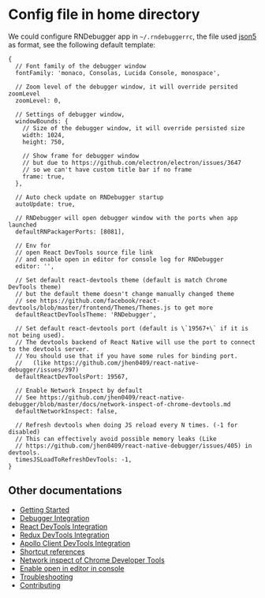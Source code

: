 # Config file in home directory

We could configure RNDebugger app in `~/.rndebuggerrc`, the file used [json5](https://github.com/json5/json5) as format, see the following default template:

```json5
{
  // Font family of the debugger window
  fontFamily: 'monaco, Consolas, Lucida Console, monospace',

  // Zoom level of the debugger window, it will override persited zoomLevel
  zoomLevel: 0,

  // Settings of debugger window,
  windowBounds: {
    // Size of the debugger window, it will override persisted size
    width: 1024,
    height: 750,

    // Show frame for debugger window
    // but due to https://github.com/electron/electron/issues/3647
    // so we can't have custom title bar if no frame
    frame: true,
  },

  // Auto check update on RNDebugger startup
  autoUpdate: true,

  // RNDebugger will open debugger window with the ports when app launched
  defaultRNPackagerPorts: [8081],

  // Env for
  // open React DevTools source file link
  // and enable open in editor for console log for RNDebugger
  editor: '',

  // Set default react-devtools theme (default is match Chrome DevTools theme)
  // but the default theme doesn't change manually changed theme
  // see https://github.com/facebook/react-devtools/blob/master/frontend/Themes/Themes.js to get more
  defaultReactDevToolsTheme: 'RNDebugger',

  // Set default react-devtools port (default is \`19567+\` if it is not being used).
  // The devtools backend of React Native will use the port to connect to the devtools server.
  // You should use that if you have some rules for binding port.
  //   (like https://github.com/jhen0409/react-native-debugger/issues/397)
  defaultReactDevToolsPort: 19567,

  // Enable Network Inspect by default
  // See https://github.com/jhen0409/react-native-debugger/blob/master/docs/network-inspect-of-chrome-devtools.md
  defaultNetworkInspect: false,

  // Refresh devtools when doing JS reload every N times. (-1 for disabled)
  // This can effectively avoid possible memory leaks (Like
  // https://github.com/jhen0409/react-native-debugger/issues/405) in devtools.
  timesJSLoadToRefreshDevTools: -1,
}
```

## Other documentations

- [Getting Started](getting-started.md)
- [Debugger Integration](debugger-integration.md)
- [React DevTools Integration](react-devtools-integration.md)
- [Redux DevTools Integration](redux-devtools-integration.md)
- [Apollo Client DevTools Integration](apollo-client-devtools-integration.md)
- [Shortcut references](shortcut-references.md)
- [Network inspect of Chrome Developer Tools](network-inspect-of-chrome-devtools.md)
- [Enable open in editor in console](enable-open-in-editor-in-console.md)
- [Troubleshooting](troubleshooting.md)
- [Contributing](contributing.md)
